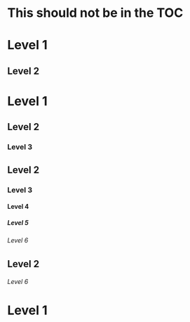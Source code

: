 # This should not be in the TOC

<nav id="toc"></nav>

# Level 1
## Level 2
# Level 1
## Level 2
### Level 3
## Level 2
### Level 3
#### Level 4
##### Level 5
###### Level 6
## Level 2
###### Level 6
# Level 1